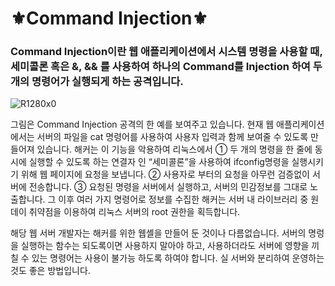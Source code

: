 # ⚜️Command Injection⚜️
### Command Injection이란 웹 애플리케이션에서 시스템 명령을 사용할 때, 세미콜론 혹은 &, && 를 사용하여 하나의 Command를 Injection 하여 두 개의 명령어가 실행되게 하는 공격입니다.

![R1280x0](https://user-images.githubusercontent.com/86994067/126741882-7181e5a5-db6e-48c9-a76e-94e1d4f3b4d6.png)

그림은 Command Injection 공격의 한 예를 보여주고 있습니다. 현재 웹 애플리케이션에서는 서버의 파일을 cat 명령어를 사용하여 사용자 입력과 함께 보여줄 수 있도록 만들어져 있습니다. 해커는 이 기능을 악용하여 리눅스에서 ① 두 개의 명령을 한 줄에 동시에 실행할 수 있도록 하는 연결자 인 “세미콜론”을 사용하여 ifconfig명령을 실행시키기 위해 웹 페이지에 요청을 보냅니다. ② 사용자로 부터의 요청을 아무런 검증없이 서버에 전송합니다. ③ 요청된 명령을 서버에서 실행하고, 서버의 민감정보를 그대로 노출합니다. 그 이후 여러 가지 명령어로 정보를 수집한 해커는 서버 내 라이브러리 중 원데이 취약점을 이용하여 리눅스 서버의 root 권한을 획득합니다. 

해당 웹 서버 개발자는 해커를 위한 웹셸을 만들어 둔 것이나 다름없습니다. 서버의 명렁을 실행하는 함수는 되도록이면 사용하지 말아야 하고, 사용하더라도 서버에 영향을 끼칠 수 있는 명령어는 사용이 불가능 하도록 하여야 합니다. 실 서버와 분리하여 운영하는 것도 좋은 방법입니다.




